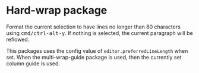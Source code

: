 # Hard-wrap package

Format the current selection to have lines no longer than 80 characters using
<kbd>cmd/ctrl-alt-y</kbd>. If nothing is selected, the current paragraph will be
reflowed.

This packages uses the config value of `editor.preferredLineLength` when set.
When the multi-wrap-guide package is used, then the currently set column guide
is used.
